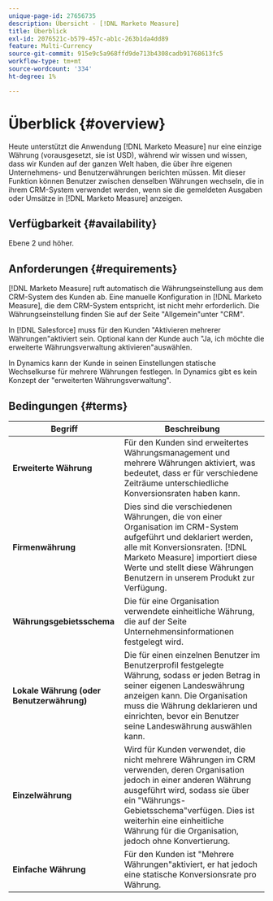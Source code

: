 ```yaml
---
unique-page-id: 27656735
description: Übersicht - [!DNL Marketo Measure]
title: Überblick
exl-id: 2076521c-b579-457c-ab1c-263b1da4dd89
feature: Multi-Currency
source-git-commit: 915e9c5a968ffd9de713b4308cadb91768613fc5
workflow-type: tm+mt
source-wordcount: '334'
ht-degree: 1%

---
```


# Überblick {#overview}

Heute unterstützt die Anwendung [!DNL Marketo Measure] nur eine einzige Währung (vorausgesetzt, sie ist USD), während wir wissen und wissen, dass wir Kunden auf der ganzen Welt haben, die über ihre eigenen Unternehmens- und Benutzerwährungen berichten müssen. Mit dieser Funktion können Benutzer zwischen denselben Währungen wechseln, die in ihrem CRM-System verwendet werden, wenn sie die gemeldeten Ausgaben oder Umsätze in [!DNL Marketo Measure] anzeigen.

## Verfügbarkeit {#availability}

Ebene 2 und höher.

## Anforderungen {#requirements}

[!DNL Marketo Measure] ruft automatisch die Währungseinstellung aus dem CRM-System des Kunden ab. Eine manuelle Konfiguration in [!DNL Marketo Measure], die dem CRM-System entspricht, ist nicht mehr erforderlich. Die Währungseinstellung finden Sie auf der Seite &quot;Allgemein&quot;unter &quot;CRM&quot;.

In [!DNL Salesforce] muss für den Kunden &quot;Aktivieren mehrerer Währungen&quot;aktiviert sein. Optional kann der Kunde auch &quot;Ja, ich möchte die erweiterte Währungsverwaltung aktivieren&quot;auswählen.

In Dynamics kann der Kunde in seinen Einstellungen statische Wechselkurse für mehrere Währungen festlegen. In Dynamics gibt es kein Konzept der &quot;erweiterten Währungsverwaltung&quot;.

## Bedingungen {#terms}

| **Begriff** | Beschreibung |
|---|---|
| **Erweiterte Währung** | Für den Kunden sind erweitertes Währungsmanagement und mehrere Währungen aktiviert, was bedeutet, dass er für verschiedene Zeiträume unterschiedliche Konversionsraten haben kann. |
| **Firmenwährung** | Dies sind die verschiedenen Währungen, die von einer Organisation im CRM-System aufgeführt und deklariert werden, alle mit Konversionsraten. [!DNL Marketo Measure] importiert diese Werte und stellt diese Währungen Benutzern in unserem Produkt zur Verfügung. |
| **Währungsgebietsschema** | Die für eine Organisation verwendete einheitliche Währung, die auf der Seite Unternehmensinformationen festgelegt wird. |
| **Lokale Währung (oder Benutzerwährung)** | Die für einen einzelnen Benutzer im Benutzerprofil festgelegte Währung, sodass er jeden Betrag in seiner eigenen Landeswährung anzeigen kann. Die Organisation muss die Währung deklarieren und einrichten, bevor ein Benutzer seine Landeswährung auswählen kann. |
| **Einzelwährung** | Wird für Kunden verwendet, die nicht mehrere Währungen im CRM verwenden, deren Organisation jedoch in einer anderen Währung ausgeführt wird, sodass sie über ein &quot;Währungs-Gebietsschema&quot;verfügen. Dies ist weiterhin eine einheitliche Währung für die Organisation, jedoch ohne Konvertierung. |
| **Einfache Währung** | Für den Kunden ist &quot;Mehrere Währungen&quot;aktiviert, er hat jedoch eine statische Konversionsrate pro Währung. |
